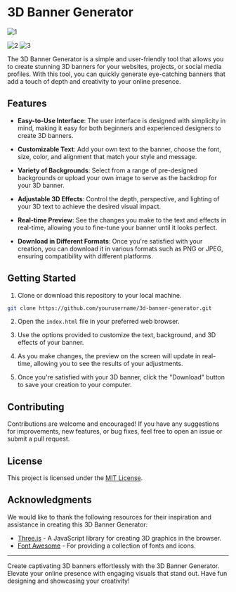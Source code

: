 # 3D Banner Generator

![1](https://github.com/abdul-1432/3D_Banners/assets/124916666/571fd449-fdba-4e5d-b94b-be81030d40fc)

![2](https://github.com/abdul-1432/3D_Banners/assets/124916666/5afd3d07-75e1-436c-b501-67cfdb2a4f8e)
![3](https://github.com/abdul-1432/3D_Banners/assets/124916666/0f4bce65-2af9-4faf-8e24-ecaedf3a39ef)






The 3D Banner Generator is a simple and user-friendly tool that allows you to create stunning 3D banners for your websites, projects, or social media profiles. With this tool, you can quickly generate eye-catching banners that add a touch of depth and creativity to your online presence.

## Features

- **Easy-to-Use Interface**: The user interface is designed with simplicity in mind, making it easy for both beginners and experienced designers to create 3D banners.

- **Customizable Text**: Add your own text to the banner, choose the font, size, color, and alignment that match your style and message.

- **Variety of Backgrounds**: Select from a range of pre-designed backgrounds or upload your own image to serve as the backdrop for your 3D banner.

- **Adjustable 3D Effects**: Control the depth, perspective, and lighting of your 3D text to achieve the desired visual impact.

- **Real-time Preview**: See the changes you make to the text and effects in real-time, allowing you to fine-tune your banner until it looks perfect.

- **Download in Different Formats**: Once you're satisfied with your creation, you can download it in various formats such as PNG or JPEG, ensuring compatibility with different platforms.

## Getting Started

1. Clone or download this repository to your local machine.

```bash
git clone https://github.com/yourusername/3d-banner-generator.git
```

2. Open the `index.html` file in your preferred web browser.

3. Use the options provided to customize the text, background, and 3D effects of your banner.

4. As you make changes, the preview on the screen will update in real-time, allowing you to see the results of your adjustments.

5. Once you're satisfied with your 3D banner, click the "Download" button to save your creation to your computer.

## Contributing

Contributions are welcome and encouraged! If you have any suggestions for improvements, new features, or bug fixes, feel free to open an issue or submit a pull request.

## License

This project is licensed under the [MIT License](LICENSE).

## Acknowledgments

We would like to thank the following resources for their inspiration and assistance in creating this 3D Banner Generator:

- [Three.js](https://threejs.org/) - A JavaScript library for creating 3D graphics in the browser.
- [Font Awesome](https://fontawesome.com/) - For providing a collection of fonts and icons.

---

Create captivating 3D banners effortlessly with the 3D Banner Generator. Elevate your online presence with engaging visuals that stand out. Have fun designing and showcasing your creativity!
